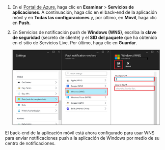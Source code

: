 
1. En el [Portal de Azure](https://azure.portal.com/), haga clic en **Examinar** > **Servicios de aplicaciones**. A continuación, haga clic en el back-end de la aplicación móvil y en **Todas las configuraciones** y, por último, en **Móvil**, haga clic en **Push**.

2. En Servicios de notificación push de **Windows (WNS)**, escriba la **clave de seguridad** (secreto de cliente) y el **SID del paquete** que ha obtenido en el sitio de Servicios Live. Por último, haga clic en **Guardar**.

    ![Establezca la clave de API de GCM en el portal](./media/app-service-mobile-configure-wns/mobile-push-wns-credentials.png)

El back-end de la aplicación móvil está ahora configurado para usar WNS para enviar notificaciones push a la aplicación de Windows por medio de su centro de notificaciones.

<!---HONumber=AcomDC_1203_2015-->
